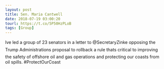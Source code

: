 ```yaml
---
layout: post
title: Sen. Maria Cantwell
date: 2018-07-19 03:00:20
tourl: https://t.co/5P50HzPLoB
tags: [Group]
---
```

Ive led a group of 23 senators in a letter to @SecretaryZinke opposing the Trump Administrations proposal to rollback a rule thats critical to improving the safety of offshore oil and gas operations and protecting our coasts from oil spills. #ProtectOurCoast